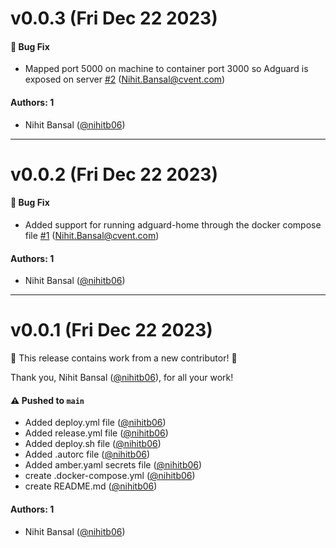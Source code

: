 # v0.0.3 (Fri Dec 22 2023)

#### 🐛 Bug Fix

- Mapped port 5000 on machine to container port 3000 so Adguard is exposed on server [#2](https://github.com/nihitb06/container-nrcbmyi/pull/2) (Nihit.Bansal@cvent.com)

#### Authors: 1

- Nihit Bansal ([@nihitb06](https://github.com/nihitb06))

---

# v0.0.2 (Fri Dec 22 2023)

#### 🐛 Bug Fix

- Added support for running adguard-home through the docker compose file [#1](https://github.com/nihitb06/container-nrcbmyi/pull/1) (Nihit.Bansal@cvent.com)

#### Authors: 1

- Nihit Bansal ([@nihitb06](https://github.com/nihitb06))

---

# v0.0.1 (Fri Dec 22 2023)

:tada: This release contains work from a new contributor! :tada:

Thank you, Nihit Bansal ([@nihitb06](https://github.com/nihitb06)), for all your work!

#### ⚠️ Pushed to `main`

- Added deploy.yml file ([@nihitb06](https://github.com/nihitb06))
- Added release.yml file ([@nihitb06](https://github.com/nihitb06))
- Added deploy.sh file ([@nihitb06](https://github.com/nihitb06))
- Added .autorc file ([@nihitb06](https://github.com/nihitb06))
- Added amber.yaml secrets file ([@nihitb06](https://github.com/nihitb06))
- create .docker-compose.yml ([@nihitb06](https://github.com/nihitb06))
- create README.md ([@nihitb06](https://github.com/nihitb06))

#### Authors: 1

- Nihit Bansal ([@nihitb06](https://github.com/nihitb06))
